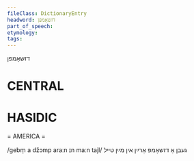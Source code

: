 ```yaml
---
fileClass: DictionaryEntry
headword: דזשאָמפּן
part_of_speech: 
etymology: 
tags: 
---
```

דזשאָמפּן

CENTRAL
========

HASIDIC
=======
= AMERICA = 

/gebm̩ a džɔmp araːn ɪn maːn tajl/ געבן אַ דזשאָמפּ אַרײַן אין מײַן טייל